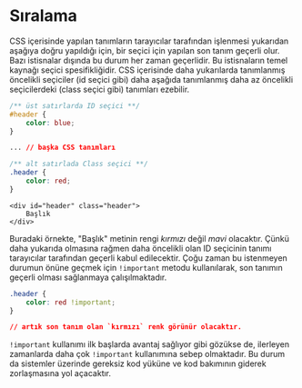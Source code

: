 # Sıralama
CSS içerisinde yapılan tanımların tarayıcılar tarafından işlenmesi yukarıdan aşağıya doğru yapıldığı için, bir seçici için yapılan son tanım geçerli olur. Bazı istisnalar dışında bu durum her zaman geçerlidir. Bu istisnaların temel kaynağı seçici spesifikliğidir. CSS içerisinde daha yukarılarda tanımlanmış öncelikli seçiciler (id seçici gibi) daha aşağıda tanımlanmış daha az öncelikli seçicilerdeki (class seçici gibi) tanımları ezebilir.

``` css
/** üst satırlarda ID seçici **/
#header {
	color: blue;
}

... // başka CSS tanımları

/** alt satırlada Class seçici **/
.header {
	color: red;
}
```

```
<div id="header" class="header">
	Başlık
</div>
```

Buradaki örnekte, "Başlık" metinin rengi _kırmızı_ değil _mavi_ olacaktır. Çünkü daha yukarıda olmasına rağmen daha öncelikli olan ID seçicinin tanımı tarayıcılar tarafından geçerli kabul edilecektir. Çoğu zaman bu istenmeyen durumun önüne geçmek için `!important` metodu kullanılarak, son tanımın geçerli olması sağlanmaya çalışılmaktadır.

``` css
.header {
	color: red !important;
}

// artık son tanım olan `kırmızı` renk görünür olacaktır.
```

`!important` kullanımı ilk başlarda avantaj sağlıyor gibi gözükse de, ilerleyen zamanlarda daha çok `!important` kullanımına sebep olmaktadır. Bu durum da sistemler üzerinde gereksiz kod yüküne ve kod bakımının giderek zorlaşmasına yol açacaktır.